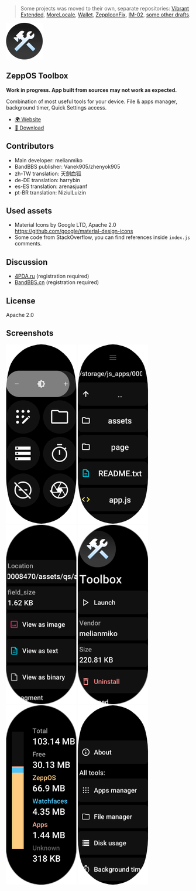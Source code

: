 > Some projects was moved to their own, separate repositories: [Vibrant Extended](https://github.com/melianmiko/SmartBand7-VibrantExtended), [MoreLocale](https://github.com/melianmiko/SmartBand7-MoreLocale), [Wallet](https://github.com/melianmiko/ZeppOS-Wallet), [ZeppIconFix](https://github.com/melianmiko/SmartBand7-ZeppIconFix), [IM-02](https://github.com/melianmiko/ZeppOS-IM02), [some other drafts](https://github.com/melianmiko/SmartBand7-Drafts).

![Icon](docs/icon.png)

ZeppOS Toolbox
----------------------

**Work in progress. App built from sources may not work as expected.**

Combination of most useful tools for your device.
File & apps manager, background timer, Quick Settings access.

- [🌍 Website](https://melianmiko.ru/en/sb7/toolbox/)
- [📁 Download](https://st.melianmiko.ru/smartband7)

## Contributors
- Main developer: melianmiko
- BandBBS publisher: Vanek905/zhenyok905
- zh-TW translation: 天劍血狐
- de-DE translation: harrybin
- es-ES translation: arenasjuanf
- pt-BR translation: NiziulLuizin

## Used assets
- Material Icons by Google LTD, Apache 2.0
  https://github.com/google/material-design-icons
- Some code from StackOverflow, you can find references inside `index.js` comments.

## Discussion
- [4PDA.ru](https://4pda.to/forum/index.php?showtopic=1051698&view=findpost&p=116533410) (registration required)
- [BandBBS.cn](https://www.bandbbs.cn/threads/4671/#post-138324) (registration required)

## License
Apache 2.0

## Screenshots
![Preview 1](docs/1.png)
![Preview 2](docs/2.png)
![Preview 3](docs/3.png)
![Preview 4](docs/4.png)
![Preview 5](docs/5.png)
![Preview 6](docs/6.png)
